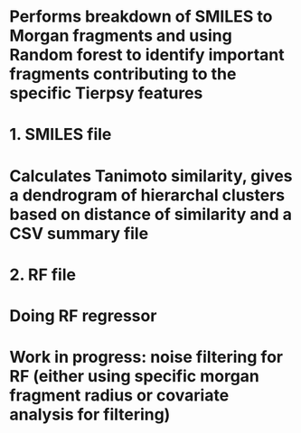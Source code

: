 
# Performs breakdown of SMILES to Morgan fragments and using Random forest to identify important fragments contributing to the specific Tierpsy features

# 1. SMILES file
# Calculates Tanimoto similarity, gives a dendrogram of hierarchal clusters based on distance of similarity and a CSV summary file

# 2. RF file
# Doing RF regressor
# Work in progress: noise filtering for RF (either using specific morgan fragment radius or covariate analysis for filtering)
